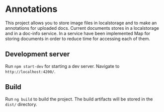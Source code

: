 # Annotations

This project allows you to store image files in localstorage and to make an annotations for uploaded docs.
Current documents stores in a localstorage and in a doc-info service. In a service have been implemented
Map for storing documents in order to reduce time for accessing each of them.

## Development server

Run `npm start-dev` for starting a dev server. Navigate to `http://localhost:4200/`.

## Build

Run `ng build` to build the project. The build artifacts will be stored in the `dist/` directory.

